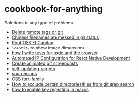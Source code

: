 # cookbook-for-anything
Solutions to any type of problems

* [Delete remote tags on git](./git-delete-remote-tags)
* [Chinese filenames are messed in git status](/git-status-mess-chinese-filenames)
* [Root OSX EI Capitan](./root-OSX-EI-Capitan)
* `identity` to show image dimensions.
* [how I write tests for node and the browser](http://substack.net/how_I_write_tests_for_node_and_the_browser)
* [Automated IP Configuration for React Native Development](http://moduscreate.com/automated-ip-configuration-for-react-native-development/)
* [Create animated gif screencasts](https://github.com/dergachev/screengif)
* [self-updating-scripts](http://www.stevesouders.com/blog/2012/05/22/self-updating-scripts/)
* [sourcemaps](http://www.html5rocks.com/en/tutorials/developertools/sourcemaps/)
* [CSS font-family](./css-font-family)
* [How to exclude certain directories/files from git grep search](http://stackoverflow.com/questions/10423143/how-to-exclude-certain-directories-files-from-git-grep-search/30084612#30084612)
* [how to enable key repeating in macos](./how-to-enable-key-repeating-in-macos)

